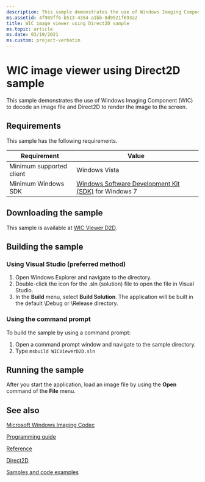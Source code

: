 ```yaml
---
description: This sample demonstrates the use of Windows Imaging Component (WIC) to decode an image file, and Direct2D to render the image to the screen.
ms.assetid: 4f989ff6-b513-4354-a1bb-8d9521f693a2
title: WIC image viewer using Direct2D sample
ms.topic: article
ms.date: 03/19/2021
ms.custom: project-verbatim
---
```


# WIC image viewer using Direct2D sample

This sample demonstrates the use of Windows Imaging Component (WIC) to decode an image file and Direct2D to render the image to the screen.

## Requirements

This sample has the following requirements.

| Requirement | Value |
|-|-|
| Minimum supported client | Windows Vista |
| Minimum Windows SDK | [Windows Software Development Kit (SDK)](https://msdn.microsoft.com/windowsvista/bb980924.aspx) for Windows 7 |

## Downloading the sample

This sample is available at [WIC Viewer D2D](https://github.com/microsoft/Windows-classic-samples/tree/master/Samples/Win7Samples/multimedia/wic/wicviewerd2d).

## Building the sample

### Using Visual Studio (preferred method)

1. Open Windows Explorer and navigate to the directory.
2. Double-click the icon for the .sln (solution) file to open the file in Visual Studio.
3. In the **Build** menu, select **Build Solution**. The application will be built in the default \\Debug or \\Release directory.

### Using the command prompt

To build the sample by using a command prompt:

1. Open a command prompt window and navigate to the sample directory.
2. Type `msbuild WICViewerD2D.sln`

## Running the sample

After you start the application, load an image file by using the **Open** command of the **File** menu.

## See also

[Microsoft Windows Imaging Codec](-wic-lh.md)

[Programming guide](-wic-programming-guide.md)

[Reference](-wic-codec-reference.md)

[Direct2D](../direct2d/direct2d-portal.md)

[Samples and code examples](-wic-samples.md)

